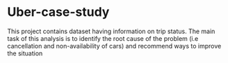 # Uber-case-study

This project contains dataset having information on trip status. The main task of this analysis is to identify the root cause of the problem (i.e cancellation and non-availability of cars) and recommend ways to improve the situation
